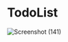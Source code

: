 # TodoList
![Screenshot (141)](https://user-images.githubusercontent.com/44396891/109305649-9f58cf80-7870-11eb-8f6d-3ad7d979149f.png)
